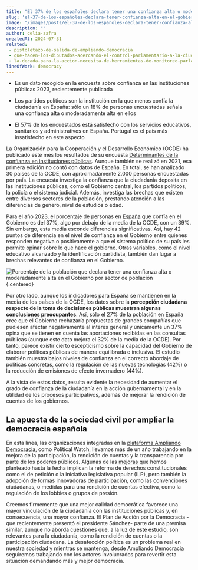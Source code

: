 ```yaml
---
title: "El 37% de los españoles declara tener una confianza alta o moderadamente alta en el Gobierno, ligeramente por debajo de la media de la OCDE"
slug: 'el-37-de-los-españoles-declara-tener-confianza-alta-en-el-gobierno'
image: "/images/posts/el-37-de-los-espanoles-declara-tener-confianza-alta-en-el-gobierno.jpg"
description: ""
author: celia-zafra
createdAt: 2024-07-31
related:
 - pistoletazo-de-salida-de-ampliando-democracia
 - que-hacen-los-diputados-acercando-el-control-parlamentario-a-la-ciudadania
 - la-decada-para-la-accion-necesita-de-herramientas-de-monitoreo-parlamentario-novedades-en-parlamento-2030
lineOfWork: democracy
---
```


- Es un dato recogido en la encuesta sobre confianza en las instituciones públicas 2023, recientemente publicada

- Los partidos políticos son la institución en la que menos confía la ciudadanía en España: sólo un 18% de personas encuestadas señala una confianza alta o moderadamente alta en ellos

- El 57% de los encuestados está satisfecho con los servicios educativos, sanitarios y administrativos en España. Portugal es el país más insatisfecho en este aspecto

La Organización para la Cooperación y el Desarrollo Económico (OCDE) ha publicado este mes los resultados de su encuesta [Determinantes de la confianza en instituciones públicas](https://www.oecd.org/en/publications/oecd-survey-on-drivers-of-trust-in-public-institutions-2024-results_9a20554b-en.html). Aunque también se realizó en 2021, esa primera edición no contó con datos de España. En total, se han analizado 30 países de la OCDE, con aproximadamente 2.000 personas encuestadas por país. La encuesta investiga la confianza que la ciudadanía deposita en las instituciones públicas, como el Gobierno central, los partidos políticos, la policía o el sistema judicial. Además, investiga las brechas que existen entre diversos sectores de la población, prestando atención a las diferencias de género, nivel de estudios o edad.

Para el año 2023, el porcentaje de personas en [España](https://www.oecd.org/en/publications/oecd-survey-on-drivers-of-trust-in-public-institutions-2024-results-country-notes_a8004759-en/spain_56998449-en.html) que confía en el Gobierno es del 37%, algo por debajo de la media de la OCDE, con un 39%. Sin embargo, esta media esconde diferencias significativas. Así, hay 42 puntos de diferencia en el nivel de confianza en el Gobierno entre quienes responden negativa o positivamente a que el sistema político de su país les permite opinar sobre lo que hace el gobierno. Otras variables, como el nivel educativo alcanzado y la identificación partidista, también dan lugar a brechas relevantes de confianza en el Gobierno.

![Porcentaje de la población que declara tener una confianza alta o moderadamente alta en el Gobierno por sector de población](images/posts/el-37-de-los-espanoles-declara-tener-confianza-alta-en-el-gobierno.jpg){.centered}

Por otro lado, aunque los indicadores para España se mantienen en la media de los países de la OCDE, los datos sobre la **percepción ciudadana respecto de la toma de decisiones públicas muestran algunas conclusiones preocupantes**. Así, sólo el 27% de la población en España cree que el Gobierno rechazaría propuestas de grandes compañías que pudiesen afectar negativamente al interés general y únicamente un 37% opina que se tienen en cuenta las aportaciones recibidas en las consultas públicas (aunque este dato mejora el 32% de la media de la OCDE). Por tanto, parece existir cierto escepticismo sobre la capacidad del Gobierno de elaborar políticas públicas de manera equilibrada e inclusiva. El estudio también muestra bajos niveles de confianza en el correcto abordaje de políticas concretas, como la regulación de las nuevas tecnologías (42%) o la reducción de emisiones de efecto invernadero (44%).

A la vista de estos datos, resulta evidente la necesidad de aumentar el grado de confianza de la ciudadanía en la acción gubernamental y en la utilidad de los procesos participativos, además de mejorar la rendición de cuentas de los gobiernos.

## La apuesta de la sociedad civil por ampliar la democracia española

En esta línea, las organizaciones integradas en la [plataforma Ampliando Democracia](http://www.ampliandodemocracia.org), como Political Watch, llevamos más de un año trabajando en la mejora de la participación, la rendición de cuentas y la transparencia por parte de los poderes públicos. Algunas de las [mejoras](https://ampliandodemocracia.org/manifiesto-por-la-ampliacion-de-la-democracia/) que hemos planteado hasta la fecha implican la reforma de derechos constitucionales como el de petición o la iniciativa legislativa popular (ILP), pero también la adopción de formas innovadoras de participación, como las convenciones ciudadanas, o medidas para una rendición de cuentas efectiva, como la regulación de los lobbies o grupos de presión.

Creemos firmemente que una mejor calidad democrática favorece una mayor vinculación de la ciudadanía con las instituciones públicas y, en consecuencia, una mayor confianza. El Plan de Acción por la Democracia -que recientemente presentó el presidente Sánchez- parte de una premisa similar, aunque no aborda cuestiones que, a la luz de este estudio, son relevantes para la ciudadanía, como la rendición de cuentas o la participación ciudadana. La desafección política es un problema real en nuestra sociedad y mientras se mantenga, desde Ampliando Democracia seguiremos trabajando con los actores involucrados para revertir esta situación demandando más y mejor democracia.

